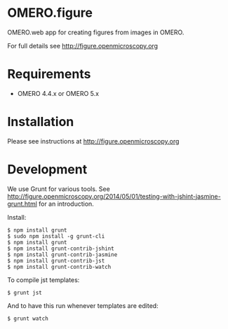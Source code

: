 OMERO.figure
============

OMERO.web app for creating figures from images in OMERO.

For full details see http://figure.openmicroscopy.org


Requirements
============

* OMERO 4.4.x or OMERO 5.x

Installation
============

Please see instructions at http://figure.openmicroscopy.org


Development
===========

We use Grunt for various tools.
See http://figure.openmicroscopy.org/2014/05/01/testing-with-jshint-jasmine-grunt.html
for an introduction.

Install:

    $ npm install grunt
    $ sudo npm install -g grunt-cli
    $ npm install grunt
    $ npm install grunt-contrib-jshint
    $ npm install grunt-contrib-jasmine
    $ npm install grunt-contrib-jst
    $ npm install grunt-contrib-watch


To compile jst templates:

	$ grunt jst

And to have this run whenever templates are edited:

	$ grunt watch

